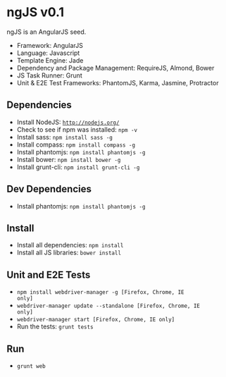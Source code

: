 # ngJS v0.1

ngJS is an AngularJS seed.

+ Framework: AngularJS
+ Language: Javascript
+ Template Engine: Jade
+ Dependency and Package Management: RequireJS, Almond, Bower
+ JS Task Runner: Grunt
+ Unit & E2E Test Frameworks: PhantomJS, Karma, Jasmine, Protractor

## Dependencies
+ Install NodeJS: <code>http://nodejs.org/</code>
+ Check to see if npm was installed: <code>npm -v</code>
+ Install sass: <code>npm install sass -g</code>
+ Install compass: <code>npm install compass -g</code>
+ Install phantomjs: <code>npm install phantomjs -g</code>
+ Install bower: <code>npm install bower -g</code>
+ Install grunt-cli: <code>npm install grunt-cli -g</code>

## Dev Dependencies
+ Install phantomjs: <code>npm install phantomjs -g</code>

## Install
+ Install all dependencies: <code>npm install</code>
+ Install all JS libraries: <code>bower install</code>

## Unit and E2E Tests
+ <code>npm install webdriver-manager -g [Firefox, Chrome, IE only]</code>
+ <code>webdriver-manager update --standalone [Firefox, Chrome, IE only]</code>
+ <code>webdriver-manager start [Firefox, Chrome, IE only]</code>
+ Run the tests: <code>grunt tests</code>

## Run
+ <code>grunt web</code>
